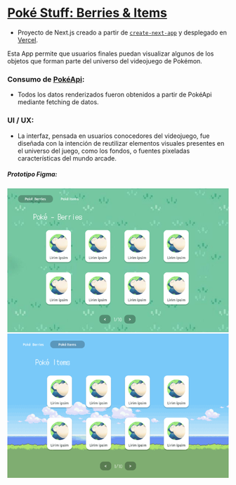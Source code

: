 # [Poké Stuff: Berries & Items](https://poke-berries-app.vercel.app/)

- Proyecto de Next.js creado a partir de [`create-next-app`](https://nextjs.org/docs/app/api-reference/cli/create-next-app) y desplegado en [Vercel](https://vercel.com/).

Esta App permite que usuarios finales puedan visualizar algunos de los objetos que forman parte del universo del videojuego de Pokémon. 

### Consumo de [PokéApi](https://pokeapi.co/):
- Todos los datos renderizados fueron obtenidos a partir de PokéApi mediante fetching de datos.

### UI / UX:
- La interfaz, pensada en usuarios conocedores del videojuego, fue diseñada con la intención de reutilizar elementos visuales presentes en el universo del juego, como los fondos, o fuentes pixeladas características del mundo arcade.

##### Prototipo Figma:

![Prototipo 1](https://github.com/MilenPG/PokeBerries-App/blob/main/assets/pokeprotoype1.png?raw=true)
![Prototipo 2](https://github.com/MilenPG/PokeBerries-App/blob/main/assets/pokeprotoype2.png?raw=true)